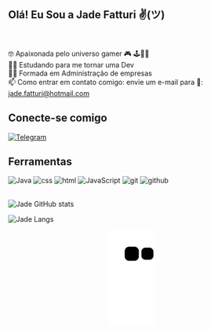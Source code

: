 <h2>Olá! Eu Sou a Jade Fatturi ✌(ツ)</h2><br>

🤓 Apaixonada pelo universo gamer 🎮 🕹️👾🧩<br>
👩‍💻 Estudando para me tornar uma Dev <br>
👩‍🎓 Formada em Administração de empresas<br>
📫 Como entrar em contato comigo: envie um e-mail para 💌: jade.fatturi@hotmail.com<br>

<h2>Conecte-se comigo</h2>

[![Telegram](https://img.shields.io/badge/Telegram-2CA5E0?style=for-the-badge&logo=telegram&logoColor=white)](https://t.me/JadeFatturi)<br>

<h2>Ferramentas</h2>

<div style="display: inline_block" valign="top" dir="auto">
<img aling= "center" alt= "Java" src="https://icongr.am/devicon/java-original.svg?size=30&color=currentColor"/>
<img aling= "center" alt= "css" src="https://icongr.am/devicon/css3-original.svg?size=30&color=currentColor"/>
<img aling= "center" alt= "html" src="https://icongr.am/devicon/html5-original.svg?size=30&color=currentColor"/>
<img aling= "center" alt= "JavaScript" src="https://icongr.am/devicon/javascript-original.svg?size=30&color=currentColor"/>
<img aling= "center" alt= "git" src="https://icongr.am/devicon/git-original.svg?size=30&color=currentColor"/>
<img aling= "center" alt= "github" src="https://icongr.am/devicon/github-original.svg?size=33&color=19b3d2"/></div><br>



![Jade GitHub stats](https://github-readme-stats.vercel.app/api?username=JadeFatturi&theme=radical&count_private=true&show_icons=true)

![Jade Langs](https://github-readme-stats.vercel.app/api/top-langs/?username=JadeFatturi&layout=compact&show_icons=true&theme=radical)

 <p align="center"><img align="center" src="https://github.com/JadeFatturi/JadeFatturi/blob/output/github-contribution-grid-snake.svg" /></p>

